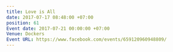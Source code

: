```yaml
---
title: Love is All
date: 2017-07-17 08:48:00 +07:00
position: 61
Event date: 2017-07-21 00:00:00 +07:00
Venue: Dockers
Event URL: https://www.facebook.com/events/659120960948809/
---
```


